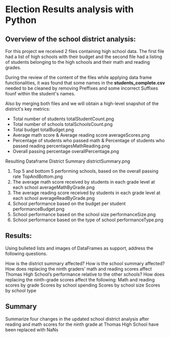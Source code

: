 # Election Results analysis with Python #

## Overview of the school district analysis: ##

For this project we received 2 files containing high school data. The first file had a list of high schools with their budget and the second file had a listing of students belonging to the high schools and their math and reading grades.

During the review of the content of the files while applying data frame functionalities, it was found that some names in the **students_complete.csv** needed to be cleaned by removing Preffixes and some incorrect Suffixes founf within the student's names.

Also by merging both files and we will obtain a high-level snapshot of the district's key metrics:

- Total number of students
totalStudentCount.png
- Total number of schools
totalSchoolsCount.png
- Total budget
totalBudget.png
- Average math score & Average reading score
averageScores.png
- Percentage of students who passed math & Percentage of students who passed reading
percentagesMathReading.png
- Overall passing percentage
overallPercentage.png

Resulting Dataframe District Summary
districtSummary.png


1. Top 5 and bottom 5 performing schools, based on the overall passing rate
TopAndBottom.png
2. The average math score received by students in each grade level at each school
averageMathByGrade.png
3. The average reading score received by students in each grade level at each school
averageReadByGrade.png
4. School performance based on the budget per student
performanceBudget.png
5. School performance based on the school size 
performanceSize.png
6. School performance based on the type of school
performanceType.png

## Results: ##

Using bulleted lists and images of DataFrames as support, address the following questions.

How is the district summary affected?
How is the school summary affected?
How does replacing the ninth graders’ math and reading scores affect Thomas High School’s performance relative to the other schools?
How does replacing the ninth-grade scores affect the following:
Math and reading scores by grade
Scores by school spending
Scores by school size
Scores by school type

## Summary ##

 Summarize four changes in the updated school district analysis after reading and math scores for the ninth grade at Thomas High School have been replaced with NaNs

```
```
